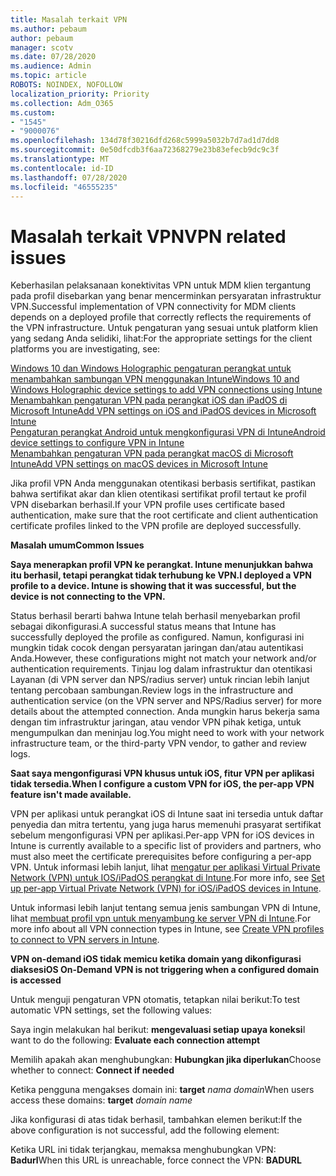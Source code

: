 ```yaml
---
title: Masalah terkait VPN
ms.author: pebaum
author: pebaum
manager: scotv
ms.date: 07/28/2020
ms.audience: Admin
ms.topic: article
ROBOTS: NOINDEX, NOFOLLOW
localization_priority: Priority
ms.collection: Adm_O365
ms.custom:
- "1545"
- "9000076"
ms.openlocfilehash: 134d78f30216dfd268c5999a5032b7d7ad1d7dd8
ms.sourcegitcommit: 0e50dfcdb3f6aa72368279e23b83efecb9dc9c3f
ms.translationtype: MT
ms.contentlocale: id-ID
ms.lasthandoff: 07/28/2020
ms.locfileid: "46555235"
---
```

# <a name="vpn-related-issues"></a><span data-ttu-id="51b01-102">Masalah terkait VPN</span><span class="sxs-lookup"><span data-stu-id="51b01-102">VPN related issues</span></span>

<span data-ttu-id="51b01-103">Keberhasilan pelaksanaan konektivitas VPN untuk MDM klien tergantung pada profil disebarkan yang benar mencerminkan persyaratan infrastruktur VPN.</span><span class="sxs-lookup"><span data-stu-id="51b01-103">Successful implementation of VPN connectivity for MDM clients depends on a deployed profile that correctly reflects the requirements of the VPN infrastructure.</span></span> <span data-ttu-id="51b01-104">Untuk pengaturan yang sesuai untuk platform klien yang sedang Anda selidiki, lihat:</span><span class="sxs-lookup"><span data-stu-id="51b01-104">For the appropriate settings for the client platforms you are investigating, see:</span></span> 

[<span data-ttu-id="51b01-105">Windows 10 dan Windows Holographic pengaturan perangkat untuk menambahkan sambungan VPN menggunakan Intune</span><span class="sxs-lookup"><span data-stu-id="51b01-105">Windows 10 and Windows Holographic device settings to add VPN connections using Intune</span></span>](https://docs.microsoft.com/intune/vpn-settings-windows-10)  
[<span data-ttu-id="51b01-106">Menambahkan pengaturan VPN pada perangkat iOS dan iPadOS di Microsoft Intune</span><span class="sxs-lookup"><span data-stu-id="51b01-106">Add VPN settings on iOS and iPadOS devices in Microsoft Intune</span></span>](https://docs.microsoft.com/intune/vpn-settings-ios)  
[<span data-ttu-id="51b01-107">Pengaturan perangkat Android untuk mengkonfigurasi VPN di Intune</span><span class="sxs-lookup"><span data-stu-id="51b01-107">Android device settings to configure VPN in Intune</span></span>](https://docs.microsoft.com/intune/vpn-settings-android)  
[<span data-ttu-id="51b01-108">Menambahkan pengaturan VPN pada perangkat macOS di Microsoft Intune</span><span class="sxs-lookup"><span data-stu-id="51b01-108">Add VPN settings on macOS devices in Microsoft Intune</span></span>](https://docs.microsoft.com/mem/intune/configuration/vpn-settings-macos)

<span data-ttu-id="51b01-109">Jika profil VPN Anda menggunakan otentikasi berbasis sertifikat, pastikan bahwa sertifikat akar dan klien otentikasi sertifikat profil tertaut ke profil VPN disebarkan berhasil.</span><span class="sxs-lookup"><span data-stu-id="51b01-109">If your VPN profile uses certificate based authentication, make sure that the root certificate and client authentication certificate profiles linked to the VPN profile are deployed successfully.</span></span>

<span data-ttu-id="51b01-110">**Masalah umum**</span><span class="sxs-lookup"><span data-stu-id="51b01-110">**Common Issues**</span></span>

<span data-ttu-id="51b01-111">**Saya menerapkan profil VPN ke perangkat. Intune menunjukkan bahwa itu berhasil, tetapi perangkat tidak terhubung ke VPN.**</span><span class="sxs-lookup"><span data-stu-id="51b01-111">**I deployed a VPN profile to a device. Intune is showing that it was successful, but the device is not connecting to the VPN.**</span></span>

<span data-ttu-id="51b01-112">Status berhasil berarti bahwa Intune telah berhasil menyebarkan profil sebagai dikonfigurasi.</span><span class="sxs-lookup"><span data-stu-id="51b01-112">A successful status means that Intune has successfully deployed the profile as configured.</span></span> <span data-ttu-id="51b01-113">Namun, konfigurasi ini mungkin tidak cocok dengan persyaratan jaringan dan/atau autentikasi Anda.</span><span class="sxs-lookup"><span data-stu-id="51b01-113">However, these configurations might not match your network and/or authentication requirements.</span></span> <span data-ttu-id="51b01-114">Tinjau log dalam infrastruktur dan otentikasi Layanan (di VPN server dan NPS/radius server) untuk rincian lebih lanjut tentang percobaan sambungan.</span><span class="sxs-lookup"><span data-stu-id="51b01-114">Review logs in the infrastructure and authentication service (on the VPN server and NPS/Radius server) for more details about the attempted connection.</span></span> <span data-ttu-id="51b01-115">Anda mungkin harus bekerja sama dengan tim infrastruktur jaringan, atau vendor VPN pihak ketiga, untuk mengumpulkan dan meninjau log.</span><span class="sxs-lookup"><span data-stu-id="51b01-115">You might need to work with your network infrastructure team, or the third-party VPN vendor, to gather and review logs.</span></span>

<span data-ttu-id="51b01-116">**Saat saya mengonfigurasi VPN khusus untuk iOS, fitur VPN per aplikasi tidak tersedia.**</span><span class="sxs-lookup"><span data-stu-id="51b01-116">**When I configure a custom VPN for iOS, the per-app VPN feature isn't made available.**</span></span>

<span data-ttu-id="51b01-117">VPN per aplikasi untuk perangkat iOS di Intune saat ini tersedia untuk daftar penyedia dan mitra tertentu, yang juga harus memenuhi prasyarat sertifikat sebelum mengonfigurasi VPN per aplikasi.</span><span class="sxs-lookup"><span data-stu-id="51b01-117">Per-app VPN for iOS devices in Intune is currently available to a specific list of providers and partners, who must also meet the certificate prerequisites before configuring a per-app VPN.</span></span> <span data-ttu-id="51b01-118">Untuk informasi lebih lanjut, lihat [mengatur per aplikasi Virtual Private Network (VPN) untuk IOS/iPadOS perangkat di Intune](https://docs.microsoft.com/intune/vpn-setting-configure-per-app).</span><span class="sxs-lookup"><span data-stu-id="51b01-118">For more info, see [Set up per-app Virtual Private Network (VPN) for iOS/iPadOS devices in Intune](https://docs.microsoft.com/intune/vpn-setting-configure-per-app).</span></span> 

<span data-ttu-id="51b01-119">Untuk informasi lebih lanjut tentang semua jenis sambungan VPN di Intune, lihat [membuat profil vpn untuk menyambung ke server VPN di Intune](https://docs.microsoft.com/intune/vpn-settings-configure).</span><span class="sxs-lookup"><span data-stu-id="51b01-119">For more info about all VPN connection types in Intune, see [Create VPN profiles to connect to VPN servers in Intune](https://docs.microsoft.com/intune/vpn-settings-configure).</span></span>  

<span data-ttu-id="51b01-120">**VPN on-demand iOS tidak memicu ketika domain yang dikonfigurasi diakses**</span><span class="sxs-lookup"><span data-stu-id="51b01-120">**iOS On-Demand VPN is not triggering when a configured domain is accessed**</span></span>

<span data-ttu-id="51b01-121">Untuk menguji pengaturan VPN otomatis, tetapkan nilai berikut:</span><span class="sxs-lookup"><span data-stu-id="51b01-121">To test automatic VPN settings, set the following values:</span></span>

<span data-ttu-id="51b01-122">Saya ingin melakukan hal berikut: **mengevaluasi setiap upaya koneksi**</span><span class="sxs-lookup"><span data-stu-id="51b01-122">I want to do the following: **Evaluate each connection attempt**</span></span> 

<span data-ttu-id="51b01-123">Memilih apakah akan menghubungkan: **Hubungkan jika diperlukan**</span><span class="sxs-lookup"><span data-stu-id="51b01-123">Choose whether to connect: **Connect if needed**</span></span>

<span data-ttu-id="51b01-124">Ketika pengguna mengakses domain ini: **target** *nama domain*</span><span class="sxs-lookup"><span data-stu-id="51b01-124">When users access these domains: **target** *domain name*</span></span>

<span data-ttu-id="51b01-125">Jika konfigurasi di atas tidak berhasil, tambahkan elemen berikut:</span><span class="sxs-lookup"><span data-stu-id="51b01-125">If the above configuration is not successful, add the following element:</span></span>

<span data-ttu-id="51b01-126">Ketika URL ini tidak terjangkau, memaksa menghubungkan VPN: **Badurl**</span><span class="sxs-lookup"><span data-stu-id="51b01-126">When this URL is unreachable, force connect the VPN: **BADURL**</span></span>